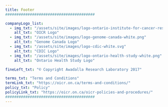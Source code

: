 ```yaml
---
title: Footer
########################################

companyLogo_list:
  - img_txt: "/assets/site/images/logo-ontario-institute-for-cancer-research-white.svg"
    alt_txt: "OICR Logo"
  - img_txt: "/assets/site/images/logo-genome-canada-white.png"
    alt_txt: "Genome Canada Logo"
  - img_txt: "/assets/site/images/logo-cdic-white.svg"
    alt_txt: "CDIC Logo"
  - img_txt: "/assets/site/images/logo-ontario-health-study-white.png"
    alt_txt: "Ontario Health Study Logo"

fineLeft_txt: "© Copyright Awadalla Research Laboratory 2017"

terms_txt: "Terms and Conditions"
termLink_txt: "https://oicr.on.ca/terms-and-conditions/"
policy_txt: "Policy"
policyLink_txt: "https://oicr.on.ca/oicr-policies-and-procedures/"
########################################
---
```

